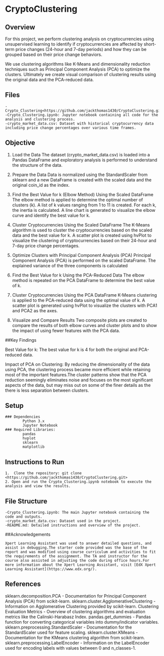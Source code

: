 # CryptoClustering

## Overview

For this project, we perform clustering analysis on cryptocurrencies using unsupervised learning to identify if cryptocurrencies are affected by short-term price changes (24-hour and 7-day periods) and how they can be grouped based on their price change behaviors.

We use clustering algorithms like K-Means and dimensionality reduction techniques such as Principal Component Analysis (PCA) to optimize the clusters. Ultimately we create visual comparison of clustering results using the original data and the PCA-reduced data.

## Files
    - Crypto_Clustering<https://github.com/jackthomas1430/CryptoClustering.git> 
    -Crypto_Clustering.ipynb: Jupyter notebook containing all code for the analysis and clustering process.
    -crypto_market_data.csv: Dataset with historical cryptocurrency data including price change percentages over various time frames.

## Objective
1. Load the Data
    The dataset (crypto_market_data.csv) is loaded into a Pandas DataFrame and exploratory analysis is performed to understand the structure of the data. 
2. Prepare the Data
    Data is normalized using the StandardScaler from sklearn and a new DataFrame is created with the scaled data and the original coin_id as the index.
3. Find the Best Value for k (Elbow Method) Using the Scaled DataFrame
    The elbow method is applied to determine the optimal number of clusters (k).
    A list of k values ranging from 1 to 11 is created.
    For each k, the inertia  is calculated.
    A line chart is generated to visualize the elbow curve and identify the best value for k. 
4. Cluster Cryptocurrencies Using the Scaled DataFrame
    The K-Means algorithm is used to cluster the cryptocurrencies based on the scaled data and the best value for k.
    A scatter plot is created using hvPlot to visualize the clustering of cryptocurrencies based on their 24-hour and 7-day price change percentages.
5. Optimize Clusters with Principal Component Analysis (PCA)
    Principal Component Analysis (PCA) is performed on the scaled DataFrame.
    The explained variance of the three components is calculated
6. Find the Best Value for k Using the PCA-Reduced Data
    The elbow method is repeated on the PCA DataFrame to determine the best value of k.
    
7. Cluster Cryptocurrencies Using the PCA DataFrame
    K-Means clustering is applied to the PCA-reduced data using the optimal value of k.
    A scatter plot is generated using hvPlot to visualize the clusters with PCA1 and PCA2 as the axes.
8. Visualize and Compare Results
    Two composite plots are created to compare the results of both elbow curves and cluster plots and to show the impact of using fewer features with the PCA data. 
   
##Key Findings

Best Value for k:
    The best value for k is 4 for both the original and PCA-reduced data.

Impact of PCA on Clustering:
    By reducing the dimensionality of the data using PCA, the clustering process became more efficient while retaining most of the important features.The cluster patterns show that the PCA reduction seemingly eliminates noise and focuses on the most significant aspects of the data, but may miss out on some of the finer details as the there is less separation between clusters. 
## Setup
    ### Dependencies
            Python 3.x
            Jupyter Notebook
    ### Required Libraries:
            pandas
            hvplot
            sklearn
            matplotlib

## Instructions to Run
    1.  Clone the repository: git clone <https://github.com/jackthomas1430/CryptoClustering.git>
    2. Open and run the Crypto_Clustering.ipynb notebook to execute the analysis and view the results.

## File Structure
    -Crypto_Clustering.ipynb: The main Jupyter notebook containing the code and outputs.
    -crypto_market_data.csv: Dataset used in the project.
    -README.md: Detailed instructions and overview of the project.
   

##Acknowledgements
    
    Xpert Learning Assistant was used to answer detailed questions, and assist in debugging.The starter code provided was the base of the report and was modified using course curriculum and activities to fit the requirements of the assignment. The TA and instructor for the course also assisted in adjusting the code during office hours.For more information about the Xpert Learning Assistant, visit [EdX Xpert Learning Assistant](https://www.edx.org/). 

## References
sklearn.decomposition.PCA - Documentation for Principal Component Analysis (PCA) from scikit-learn.
sklearn.cluster.AgglomerativeClustering - Information on Agglomerative Clustering provided by scikit-learn.
Clustering Evaluation Metrics - Overview of clustering algorithms and evaluation metrics like the Calinski-Harabasz Index.
pandas.get_dummies - Pandas function for converting categorical variables into dummy/indicator variables.
sklearn.preprocessing.StandardScaler - Documentation for the StandardScaler used for feature scaling.
sklearn.cluster.KMeans - Documentation for the KMeans clustering algorithm from scikit-learn.
sklearn.preprocessing.LabelEncoder - Information on the LabelEncoder used for encoding labels with values between 0 and n_classes-1.

